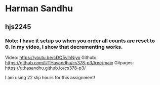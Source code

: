 # Harman Sandhu 
## hjs2245
### Note: I have it setup so when you order all counts are reset to 0. In my video, I show that decrementing works.

Video: https://youtu.be/cDQ5vlhNjyo
Github: https://github.com/UTHasandhu/cs378-p3/tree/main
Gitpages: https://uthasandhu.github.io/cs378-p3/

I am using 22 slip hours for this assignment!